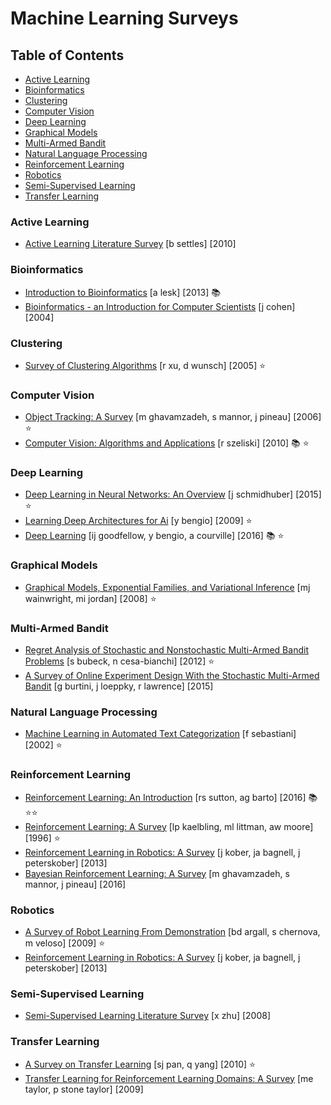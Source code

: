 # Machine Learning Surveys

## Table of Contents

- [Active Learning](#active-learning)
- [Bioinformatics](#bioinformatics)
- [Clustering](#clustering)
- [Computer Vision](#computer-vision)
- [Deep Learning](#deep-learning)
- [Graphical Models](#graphical-models)
- [Multi-Armed Bandit](#multi-armed-bandit)
- [Natural Language Processing](#natural-language-processing)
- [Reinforcement Learning](#reinforcement-learning)
- [Robotics](#robotics)
- [Semi-Supervised Learning](#semi-supervised-learning)
- [Transfer Learning](#transfer-learning)


### Active Learning

* [Active Learning Literature Survey](https://scholar.google.com/scholar?q=%22Active%20Learning%20Literature%20Survey%22%20author%3A%22b%20settles%22 "b settles") [b settles] [2010]  

### Bioinformatics

* [Introduction to Bioinformatics](https://scholar.google.com/scholar?q=%22Introduction%20to%20Bioinformatics%22%20author%3A%22a%20lesk%22 "a lesk") [a lesk] [2013]  📚 
* [Bioinformatics - an Introduction for Computer Scientists](https://scholar.google.com/scholar?q=%22Bioinformatics%20-%20an%20Introduction%20for%20Computer%20Scientists%22%20author%3A%22j%20cohen%22 "j cohen") [j cohen] [2004]  

### Clustering

* [Survey of Clustering Algorithms](https://scholar.google.com/scholar?q=%22Survey%20of%20Clustering%20Algorithms%22%20author%3A%22r%20xu%22 "r xu, d wunsch") [r xu, d wunsch] [2005]  ⭐

### Computer Vision

* [Object Tracking: A Survey](https://scholar.google.com/scholar?q=%22Object%20Tracking%3A%20A%20Survey%22%20author%3A%22m%20ghavamzadeh%22 "m ghavamzadeh, s mannor, j pineau") [m ghavamzadeh, s mannor, j pineau] [2006]  ⭐
* [Computer Vision: Algorithms and Applications](https://scholar.google.com/scholar?q=%22Computer%20Vision%3A%20Algorithms%20and%20Applications%22%20author%3A%22r%20szeliski%22 "r szeliski") [r szeliski] [2010]  📚 ⭐

### Deep Learning

* [Deep Learning in Neural Networks: An Overview](https://scholar.google.com/scholar?q=%22Deep%20Learning%20in%20Neural%20Networks%3A%20An%20Overview%22%20author%3A%22j%20schmidhuber%22 "j schmidhuber") [j schmidhuber] [2015]  ⭐
* [Learning Deep Architectures for Ai](https://scholar.google.com/scholar?q=%22Learning%20Deep%20Architectures%20for%20Ai%22%20author%3A%22y%20bengio%22 "y bengio") [y bengio] [2009]  ⭐
* [Deep Learning](https://scholar.google.com/scholar?q=%22Deep%20Learning%22%20author%3A%22ij%20goodfellow%22 "ij goodfellow, y bengio, a courville") [ij goodfellow, y bengio, a courville] [2016]  📚 ⭐

### Graphical Models

* [Graphical Models, Exponential Families, and Variational Inference](https://scholar.google.com/scholar?q=%22Graphical%20Models%2C%20Exponential%20Families%2C%20and%20Variational%20Inference%22%20author%3A%22mj%20wainwright%22 "mj wainwright, mi jordan") [mj wainwright, mi jordan] [2008]  ⭐

### Multi-Armed Bandit

* [Regret Analysis of Stochastic and Nonstochastic Multi-Armed Bandit Problems](https://scholar.google.com/scholar?q=%22Regret%20Analysis%20of%20Stochastic%20and%20Nonstochastic%20Multi-Armed%20Bandit%20Problems%22%20author%3A%22s%20bubeck%22 "s bubeck, n cesa-bianchi") [s bubeck, n cesa-bianchi] [2012]  ⭐
* [A Survey of Online Experiment Design With the Stochastic Multi-Armed Bandit](https://scholar.google.com/scholar?q=%22A%20Survey%20of%20Online%20Experiment%20Design%20With%20the%20Stochastic%20Multi-Armed%20Bandit%22%20author%3A%22g%20burtini%22 "g burtini, j loeppky, r lawrence") [g burtini, j loeppky, r lawrence] [2015]  

### Natural Language Processing

* [Machine Learning in Automated Text Categorization](https://scholar.google.com/scholar?q=%22Machine%20Learning%20in%20Automated%20Text%20Categorization%22%20author%3A%22f%20sebastiani%22 "f sebastiani") [f sebastiani] [2002]  ⭐

### Reinforcement Learning

* [Reinforcement Learning: An Introduction](https://scholar.google.com/scholar?q=%22Reinforcement%20Learning%3A%20An%20Introduction%22%20author%3A%22rs%20sutton%22 "rs sutton, ag barto") [rs sutton, ag barto] [2016]  📚 ⭐⭐
* [Reinforcement Learning: A Survey](https://scholar.google.com/scholar?q=%22Reinforcement%20Learning%3A%20A%20Survey%22%20author%3A%22lp%20kaelbling%22 "lp kaelbling, ml littman, aw moore") [lp kaelbling, ml littman, aw moore] [1996]  ⭐
* [Reinforcement Learning in Robotics: A Survey](https://scholar.google.com/scholar?q=%22Reinforcement%20Learning%20in%20Robotics%3A%20A%20Survey%22%20author%3A%22j%20kober%22 "j kober, ja bagnell, j peterskober") [j kober, ja bagnell, j peterskober] [2013]  
* [Bayesian Reinforcement Learning: A Survey](https://scholar.google.com/scholar?q=%22Bayesian%20Reinforcement%20Learning%3A%20A%20Survey%22%20author%3A%22m%20ghavamzadeh%22 "m ghavamzadeh, s mannor, j pineau") [m ghavamzadeh, s mannor, j pineau] [2016]  

### Robotics

* [A Survey of Robot Learning From Demonstration](https://scholar.google.com/scholar?q=%22A%20Survey%20of%20Robot%20Learning%20From%20Demonstration%22%20author%3A%22bd%20argall%22 "bd argall, s chernova, m veloso") [bd argall, s chernova, m veloso] [2009]  ⭐
* [Reinforcement Learning in Robotics: A Survey](https://scholar.google.com/scholar?q=%22Reinforcement%20Learning%20in%20Robotics%3A%20A%20Survey%22%20author%3A%22j%20kober%22 "j kober, ja bagnell, j peterskober") [j kober, ja bagnell, j peterskober] [2013]  

### Semi-Supervised Learning

* [Semi-Supervised Learning Literature Survey](https://scholar.google.com/scholar?q=%22Semi-Supervised%20Learning%20Literature%20Survey%22%20author%3A%22x%20zhu%22 "x zhu") [x zhu] [2008]  

### Transfer Learning

* [A Survey on Transfer Learning](https://scholar.google.com/scholar?q=%22A%20Survey%20on%20Transfer%20Learning%22%20author%3A%22sj%20pan%22 "sj pan, q yang") [sj pan, q yang] [2010]  ⭐
* [Transfer Learning for Reinforcement Learning Domains: A Survey](https://scholar.google.com/scholar?q=%22Transfer%20Learning%20for%20Reinforcement%20Learning%20Domains%3A%20A%20Survey%22%20author%3A%22me%20taylor%22 "me taylor, p stone taylor") [me taylor, p stone taylor] [2009]  

